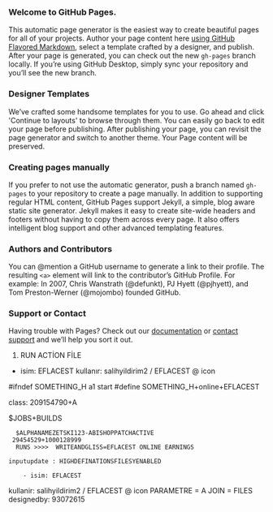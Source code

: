 ### Welcome to GitHub Pages.
This automatic page generator is the easiest way to create beautiful pages for all of your projects. Author your page content here [using GitHub Flavored Markdown](https://guides.github.com/features/mastering-markdown/), select a template crafted by a designer, and publish. After your page is generated, you can check out the new `gh-pages` branch locally. If you’re using GitHub Desktop, simply sync your repository and you’ll see the new branch.

### Designer Templates
We’ve crafted some handsome templates for you to use. Go ahead and click 'Continue to layouts' to browse through them. You can easily go back to edit your page before publishing. After publishing your page, you can revisit the page generator and switch to another theme. Your Page content will be preserved.

### Creating pages manually
If you prefer to not use the automatic generator, push a branch named `gh-pages` to your repository to create a page manually. In addition to supporting regular HTML content, GitHub Pages support Jekyll, a simple, blog aware static site generator. Jekyll makes it easy to create site-wide headers and footers without having to copy them across every page. It also offers intelligent blog support and other advanced templating features.

### Authors and Contributors
You can @mention a GitHub username to generate a link to their profile. The resulting `<a>` element will link to the contributor’s GitHub Profile. For example: In 2007, Chris Wanstrath (@defunkt), PJ Hyett (@pjhyett), and Tom Preston-Werner (@mojombo) founded GitHub.

### Support or Contact
Having trouble with Pages? Check out our [documentation](https://help.github.com/pages) or [contact support](https://github.com/contact) and we’ll help you sort it out.



















1. RUN ACTİON FİLE
- isim: EFLACEST
  kullanır: salihyildirim2 / EFLACEST @ icon

#ifndef SOMETHING_H a1 start
#define SOMETHING_H+online+EFLACEST

class: 209154790+A

$JOBS+BUILDS

      $ALPHANAMEZETSKI123-ABISHOPPATCHACTIVE
     29454529+1000128999
	  RUNS >>>>  WRITEANDGLISS=EFLACEST ONLINE EARNINGS
       
    inputupdate : HIGHDEFINATIONSFILESYENABLED
        
        - isim: EFLACEST
  kullanir: salihyildirim2 / EFLACEST @ icon
PARAMETRE = A 
JOIN = FILES
                                                                                               designedby: 93072615






